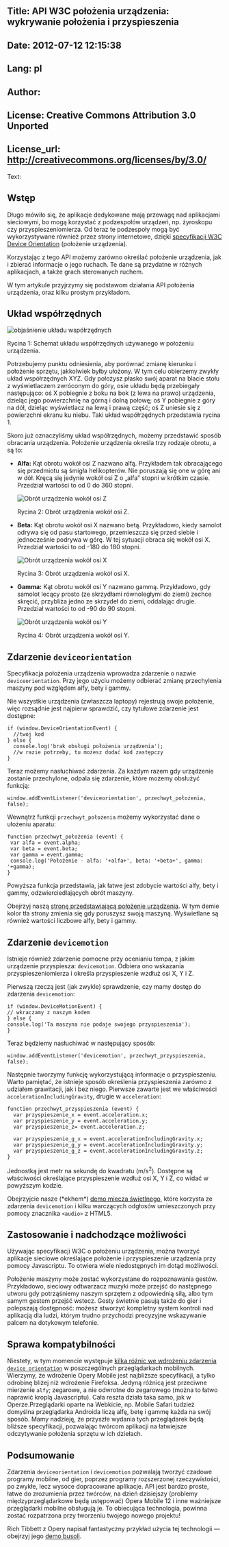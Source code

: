 Title: API W3C położenia urządzenia: wykrywanie położenia i przyspieszenia
----
Date: 2012-07-12 12:15:38
----
Lang: pl
----
Author: 
----
License: Creative Commons Attribution 3.0 Unported
----
License_url: http://creativecommons.org/licenses/by/3.0/
----
Text:

<h2>Wstęp</h2>

<p>Długo mówiło się, że aplikacje dedykowane mają przewagę nad aplikacjami sieciowymi, bo mogą korzystać z podzespołów urządzeń, np. żyroskopu czy przyspieszeniomierza. Od teraz te podzespoły mogą być wykorzystywane również przez strony internetowe, dzięki <a href="http://dev.w3.org/geo/api/spec-source-orientation.html">specyfikacji W3C Device Orientation</a> (położenie urządzenia).</p>

<p>Korzystając z tego API możemy zarówno określać położenie urządzenia, jak i zbierać informacje o jego ruchach. Te dane są przydatne w różnych aplikacjach, a także grach sterowanych ruchem.</p>

<p>W tym artykule przyjrzymy się podstawom działania API położenia urządzenia, oraz kilku prostym przykładom.</p>

<h2>Układ współrzędnych</h2>

<p><img src="http://devfiles.myopera.com/articles/9472/device-axes.png" alt="objaśnienie układu współrzędnych" /></p>
<p class="caption">Rycina 1: Schemat układu współrzędnych używanego w położeniu urządzenia.</p>

<p>Potrzebujemy punktu odniesienia, aby porównać zmianę kierunku i położenie sprzętu, jakkolwiek byłby ułożony. W tym celu obierzemy zwykły układ współrzędnych XYZ. Gdy położysz płasko swój aparat na blacie stołu z wyświetlaczem zwróconym do góry, osie układu będą przebiegały następująco: oś X pobiegnie z boku na bok (z lewa na prawo) urządzenia, dzieląc jego powierzchnię na górną i dolną połowę; oś Y pobiegnie z góry na dół, dzieląc wyświetlacz na lewą i prawą część; oś Z uniesie się z powierzchni ekranu ku niebu. Taki układ współrzędnych przedstawia rycina 1.</p>

<p>Skoro już oznaczyliśmy układ współrzędnych, możemy przedstawić sposób obracania urządzenia. Położenie urządzenia określa trzy rodzaje obrotu, a są to:</p>

<ul>
<li><p><strong>Alfa:</strong> Kąt obrotu wokół osi Z nazwano alfą. Przykładem tak obracającego się przedmiotu są śmigła helikopterów. Nie poruszają się one w górę ani w dół. Kręcą się jedynie wokół osi Z o „alfa” stopni w krótkim czasie. Przedział wartości to od 0 do 360 stopni.</p>

<p><img src="http://devfiles.myopera.com/articles/9472/device-alpha.png" alt="Obrót urządzenia wokół osi Z" /></p>
<p class="caption">Rycina 2: Obrót urządzenia wokół osi Z.</p>
</li>

<li>
<p><strong>Beta:</strong> Kąt obrotu wokół osi X nazwano betą. Przykładowo, kiedy samolot odrywa się od pasu startowego, przemieszcza się przed siebie i jednocześnie podrywa w górę. W tej sytuacji obraca się wokół osi X. Przedział wartości to od -180 do 180 stopni.</p>

<p><img src="http://devfiles.myopera.com/articles/9472/device-beta.png" alt="Obrót urządzenia wokół osi X" /></p>
<p class="caption">Rycina 3: Obrót urządzenia wokół osi X.</p>
</li>

<li>
<p><strong>Gamma:</strong> Kąt obrotu wokół osi Y nazwano gammą. Przykładowo, gdy samolot lecący prosto (ze skrzydłami równoległymi do ziemi) zechce skręcić, przybliża jedno ze skrzydeł do ziemi, oddalając drugie. Przedział wartości to od -90 do 90 stopni.</p>

<p><img src="http://devfiles.myopera.com/articles/9472/device-gamma.png" alt="Obrót urządzenia wokół osi Y" /></p>
<p class="caption">Rycina 4: Obrót urządzenia wokół osi Y.</p>
</li>
</ul>

<h2>Zdarzenie <code>deviceorientation</code></h2>

<p>Specyfikacja położenia urządzenia wprowadza zdarzenie o nazwie <code>deviceorientation</code>. Przy jego użyciu możemy odbierać zmianę przechylenia maszyny pod względem alfy, bety i gammy.</p>

<p>Nie wszystkie urządzenia (zwłaszcza laptopy) rejestrują swoje położenie, więc rozsądnie jest najpierw sprawdzić, czy tytułowe zdarzenie jest dostępne:</p>

<pre><code>if (window.DeviceOrientationEvent) {
  //twój kod
} else {
  console.log(&#39;brak obsługi położenia urządzenia&#39;);
  //w razie potrzeby, tu możesz dodać kod zastępczy
}</code></pre>

<p>Teraz możemy nasłuchiwać zdarzenia. Za każdym razem gdy urządzenie zostanie przechylone, odpala się zdarzenie, które możemy obsłużyć funkcją:</p>

<pre><code>window.addEventListener(&#39;deviceorientation&#39;, przechwyt_położenia, false);</code></pre>

<p>Wewnątrz funkcji <code>przechwyt_położenia</code> możemy wykorzystać dane o ułożeniu aparatu:</p>

<pre><code>function przechwyt_położenia (event) {
 var alfa = event.alpha;
 var beta = event.beta;
 var gamma = event.gamma;
 console.log(&#39;Położenie - alfa: &#39;+alfa+&#39;, beta: &#39;+beta+&#39;, gamma: &#39;+gamma);
}</code></pre>

<p>Powyższa funkcja przedstawia, jak łatwe jest zdobycie wartości alfy, bety i gammy, odzwierciedlających obrót maszyny.</p>

<p>Obejrzyj naszą <a href="http://dev.opera.com/articles/view/w3c-device-orientation-api/dodemo.htm">stronę przedstawiającą położenie urządzenia</a>. W tym demie kolor tła strony zmienia się gdy poruszysz swoją maszyną. Wyświetlane są również wartości liczbowe alfy, bety i gammy.</p>

<h2>Zdarzenie <code>devicemotion</code></h2>

<p>Istnieje również zdarzenie pomocne przy ocenianiu tempa, z jakim urządzenie przyspiesza: <code>devicemotion</code>. Odbiera ono wskazania przyspieszeniomierza i określa przyspieszenie wzdłuż osi X, Y i Z.</p>

<p>Pierwszą rzeczą jest (jak zwykle) sprawdzenie, czy mamy dostęp do zdarzenia <code>devicemotion</code>:</p>

<pre><code>if (window.DeviceMotionEvent) {
// wkraczamy z naszym kodem
} else {
console.log(&#39;Ta maszyna nie podaje swojego przyspieszenia&#39;);
}</code></pre>

<p>Teraz będziemy nasłuchiwać w następujący sposób:</p>

<pre><code>window.addEventListener(&#39;devicemotion&#39;, przechwyt_przyspieszenia, false);</code></pre>

<p>Następnie tworzymy funkcję wykorzystującą informacje o przyspieszeniu. Warto pamiętać, że istnieje sposób określenia przyspieszenia zarówno z udziałem grawitacji, jak i bez niego. Pierwsze zawarte jest we właściwości <code>accelerationIncludingGravity</code>, drugie w <code>acceleration</code>:</p>

<pre><code>function przechwyt_przyspieszenia (event) {
  var przyspieszenie_x = event.acceleration.x;
  var przyspieszenie_y = event.acceleration.y;
  var przyspieszenie_z= event.acceleration.z;

  var przyspieszenie_g_x = event.accelerationIncludingGravity.x;
  var przyspieszenie_g_y = event.accelerationIncludingGravity.y;
  var przyspieszenie_g_z = event.accelerationIncludingGravity.z;
}</code></pre>

<p>Jednostką jest metr na sekundę do kwadratu (m/s<sup>2</sup>). Dostępne są właściwości określające przyspieszenie wzdłuż osi X, Y i Z, co widać w powyższym kodzie. </p>

<p>Obejrzyjcie nasze (*ekhem*) <a href="http://dev.opera.com/articles/view/w3c-device-orientation-api/laser-sword-demo.htm">demo miecza świetlnego</a>, które korzysta ze zdarzenia <code>devicemotion</code> i kilku warczących odgłosów umieszczonych przy pomocy znacznika <code>&lt;audio&gt;</code> z HTML5.</p>

<h2>Zastosowanie i nadchodzące możliwości</h2>

<p>Używając specyfikacji W3C o położeniu urządzenia, można tworzyć aplikacje sieciowe określające położenie i przyspieszenie urządzenia przy pomocy Javascriptu. To otwiera wiele niedostępnych im dotąd możliwości.</p>

<p>Położenie maszyny może zostać wykorzystane do rozpoznawania gestów. Przykładowo, sieciowy odtwarzacz muzyki może przejść do następnego utworu gdy potrząśniemy naszym sprzętem z odpowiednią siłą, albo tym samym gestem przejść wstecz. Gesty świetnie pasują także do gier i polepszają dostępność: możesz stworzyć kompletny system kontroli nad aplikacją dla ludzi, którym trudno przychodzi precyzyjne wskazywanie palcem na dotykowym telefonie.</p>

<h2>Sprawa kompatybilności</h2>

<p>Niestety, w tym momencie występuje <a href="http://lists.w3.org/Archives/Public/public-geolocation/2012Jun/0000.html">kilka różnic we wdrożeniu zdarzenia <code>device orientation</code></a> w poszczególnych przeglądarkach mobilnych. Wierzymy, że wdrożenie Opery Mobile jest najbliższe specyfikacji, a tylko odrobinę bliżej niż wdrożenie Firefoksa. Jedyną różnicą jest przeciwne mierzenie <code>alfy</code>; zegarowe, a nie odwrotne do zegarowego (można to łatwo naprawić kroplą Javascriptu). Cała reszta działa taka samo, jak w Operze.Przeglądarki oparte na Webkicie, np. Mobile Safari tudzież domyślna przeglądarka Androida liczą alfę, betę i gammę każda na swój sposób. Mamy nadzieję, że przyszłe wydania tych przeglądarek będą bliższe specyfikacji, pozwalając twórcom aplikacji na łatwiejsze odczytywanie położenia sprzętu w ich dziełach.</p>

<h2>Podsumowanie</h2>

<p>Zdarzenia <code>deviceorientation</code> i <code>devicemotion</code> pozwalają tworzyć czadowe programy mobilne, od gier, poprzez programy rozszerzonej rzeczywistości, po zwykłe, lecz wysoce dopracowane aplikacje. API jest bardzo proste, łatwe do zrozumienia przez twórców, na dzień dzisiejszy (problemy międzyprzeglądarkowe będą ustępować) Opera Mobile 12 i inne ważniejsze przeglądarki mobilne obsługują je. To obiecująca technologia, powinna zostać rozpatrzona przy tworzeniu twojego nowego projektu!</p>

<p class="note">Rich Tibbett z Opery napisał fantastyczny przykład użycia tej technologii — obejrzyj jego <a href="http://people.opera.com/richt/release/demos/orientation/marinecompass/">demo busoli</a>.</p>

